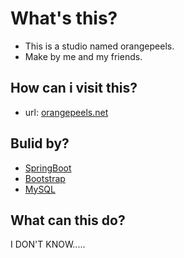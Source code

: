 # What's this?
- This is a studio named orangepeels.
- Make by me and my friends.
## How can i visit this?
- url: [orangepeels.net](http://118.126.108.47)
## Bulid by?
- [SpringBoot](https://projects.spring.io/spring-boot/)
- [Bootstrap](http://www.bootcss.com/)
- [MySQL](https://www.mysql.com/)
## What can this do?
I DON'T KNOW.....